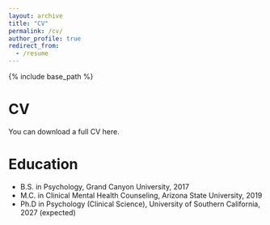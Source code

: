 ```yaml
---
layout: archive
title: "CV"
permalink: /cv/
author_profile: true
redirect_from:
  - /resume
---
```


{% include base_path %}

CV
======
You can download a full CV here.

Education
======
* B.S. in Psychology, Grand Canyon University, 2017
* M.C. in Clinical Mental Health Counseling, Arizona State University, 2019
* Ph.D in Psychology (Clinical Science), University of Southern California, 2027 (expected)


